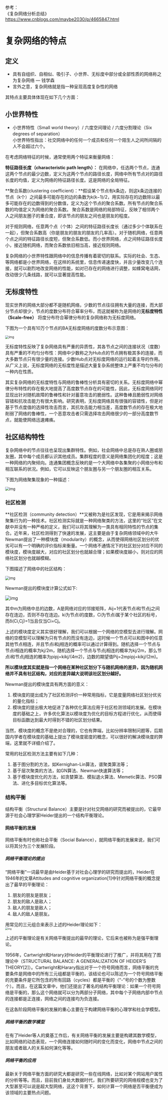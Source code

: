 参考：  
《复杂网络分析总结》 https://www.cnblogs.com/maybe2030/p/4665847.html  

# 复杂网络的特点
## 定义
- 具有自组织、自相似、吸引子、小世界、无标度中部分或全部性质的网络称之为复杂网络 — 钱学森  
- 言外之意，复杂网络就是指一种呈现高度复杂性的网络  

其特点主要具体体现在如下几个方面：   

## 小世界特性
- 小世界特性（Small world theory）/ 六度空间理论 / 六度分割理论（Six degrees of separation）  
小世界特性指出：社交网络中的任何一个成员和任何一个陌生人之间所间隔的人不会超过六个。  

在考虑网络特征的时候，通常使用两个特征来衡量网络：  

**特征路径长度（characteristic path length）：** 在网络中，任选两个节点，连通这两个节点的最少边数，定义为这两个节点的路径长度，网络中所有节点对的路径长度的均值，定义为网络的特征路径长度。这是网络的全局特征。  

**聚合系数(clustering coefficient)：**假设某个节点有k条边，则这k条边连接的节点（k个）之间最多可能存在的边的条数为k(k−1)/2，用实际存在的边数除以最多可能存在的边数得到的分数值，定义为这个节点的聚合系数。所有节点的聚合系数的均值定义为网络的聚合系数。
聚合系数是网络的局部特征，反映了相邻两个人之间朋友圈子的重合度，即该节点的朋友之间也是朋友的程度。  

对于规则网络，任意两个点（个体）之间的特征路径长度长（通过多少个体联系在一起），但聚合系数高（你是朋友的朋友的朋友的几率高）。对于随机网络，任意两个点之间的特征路径长度短，但聚合系数低。而小世界网络，点之间特征路径长度小，接近随机网络，而聚合系数依旧相当高，接近规则网络。  

复杂网络的小世界特性跟网络中的信息传播有着密切的联系。实际的社会、生态、等网络都是小世界网络，在这样的系统里，信息传递速度快，并且少量改变几个连接，就可以剧烈地改变网络的性能，如对已存在的网络进行调整，如蜂窝电话网，改动很少几条线路，就可以显著提高性能。  

## 无标度特性
现实世界的网络大部分都不是随机网络，少数的节点往往拥有大量的连接，而大部分节点却很少，节点的度数分布符合幂率分布，而这就被称为是网络的**无标度特性（Scale-free）**
将度分布符合幂律分布的复杂网络称为无标度网络。  

下图为一个具有10万个节点的BA无标度网络的度数分布示意图：  

<img src="file:///./images/GraphAnalysis01.jpg" alt="img" style="zoom:70%;" />  

无标度特性反映了复杂网络具有严重的异质性，其各节点之间的连接状况（度数）具有严重的不均匀分布性：网络中少数称之为Hub点的节点拥有极其多的连接，而大多数节点只有很少量的连接。少数Hub点对无标度网络的运行起着主导的作用。从广义上说，无标度网络的无标度性是描述大量复杂系统整体上严重不均匀分布的一种内在性质。  

其实复杂网络的无标度特性与网络的鲁棒性分析具有密切的关系。无标度网络中幂律分布特性的存在极大地提高了高度数节点存在的可能性，因此，无标度网络同时显现出针对随机故障的鲁棒性和针对蓄意攻击的脆弱性。这种鲁棒且脆弱性对网络容错和抗攻击能力有很大影响。研究表明，无标度网络具有很强的容错性，但是对基于节点度值的选择性攻击而言，其抗攻击能力相当差，高度数节点的存在极大地削弱了网络的鲁棒性，一个恶意攻击者只需选择攻击网络很少的一部分高度数节点，就能使网络迅速瘫痪。  

## 社区结构特性

复杂网络中的节点往往也呈现出集群特性。例如，社会网络中总是存在熟人圈或朋友圈，其中每个成员都认识其他成员。集群程度的意义是网络集团化的程度；这是一种网络的内聚倾向。连通集团概念反映的是一个大网络中各集聚的小网络分布和相互联系的状况。例如，它可以反映这个朋友圈与另一个朋友圈的相互关系。  

下图为网络聚集现象的一种描述：  

<img src="file:///./images/GraphAnalysis02.png" alt="img" style="zoom:80%;" />  

 

### 社区检测
**社区检测（community detection）**又被称为是社区发现，它是用来揭示网络聚集行为的一种技术。社区检测实际就是一种网络聚类的方法，这里的“社区”在文献中并没有一种严格的定义，我们可以将其理解为一类具有相同特性的节点的集合。近年来，社区检测得到了快速的发展，这主要是由于复杂网络领域中的大牛Newman提出了一种模块度（modularity）的概念，从而使得网络社区划分的优劣可以有一个明确的评价指标来衡量。一个网络不通情况下的社区划分对应不同的模块度，模块度越大，对应的社区划分也就越合理；如果模块度越小，则对应的网络社区划分也就越模糊。  

下图描述了网络中的社区结构：  

<img src="file:///./images/GraphAnalysis03.jpg" alt="img" style="zoom:80%;" />  

Newman提出的模块度计算公式如下:  

<img src="file:///./images/GraphAnalysis04.png" alt="img"  />  

其中m为网络中总的边数，A是网络对应的邻接矩阵，Aij=1代表节点i和节点j之间存在连边，否则不存在连边。ki为节点i的度数，Ci为节点i属于某个社区的标号，而δ(Ci,Cj)=1当且仅当Ci=Cj。  

上述的模块度定义其实很好理解，我们可以根据一个网络的空模型去进行理解。网络的空模型可以理解为只有节点的而没有连边，这时候一个节点可以和图中的任意其他节点相连，并且节点i和j相连的概率可以通过计算得到。随机选择一个节点与节点i相连的概率为kj/2m，随机选择一个节点与节点j相连的概率为kj/2m，那么节点i和节点j相连的概率为pipj=kikj/(4m2)，边数的期望值Pij=2mpipj=kikj/(2m)。  

**所以模块度其实就是指一个网络在某种社区划分下与随机网络的差异，因为随机网络并不具有社区结构，对应的差异越大说明该社区划分越好。**  

Newman提出的模块度具有两方面的意义：  

1. 模块度的提出成为了社区检测评价一种常用指标，它是度量网络社区划分优劣的量化指标；  
2. 模块度的提出极大地促进了各种优化算法应用于社区检测领域的发展。在模块度的基础之上，许多优化算法以模块度为优化的目标方程进行优化，从而使得目标函数达到最大时得到不错的社区划分结果。  

当然，模块度的概念不是绝对合理的，它也有弊端，比如分辨率限制问题等，后期国内学者在模块度的基础上提出了模块度密度的概念，可以很好的解决模块度的弊端，这里就不详细介绍了。  

常用的社区检测方法主要有如下几种：  
1. 基于图分割的方法，如Kernighan-Lin算法，谱聚类算法等；  
2. 基于层次聚类的方法，如GN算法、Newman快速算法等；  
3. 基于模块度优化的方法，如贪婪算法、模拟退火算法、Memetic算法、PSO算法、进化多目标优化算法等。  

### 结构平衡
结构平衡（Structural Balance）主要是针对社交网络的研究而被提出的，它最早源于社会心理学家Heider提出的一个结构平衡理论。  

#### 网络平衡的发展
网络平衡有时也称社会平衡（Social Balance），就网络平衡的发展来说，我们可以将其分为三个发展阶段。  
##### 网络平衡理论的提出
“网络平衡”一词最早是由Heider基于对社会心理学的研究而提出的，Heider在1946年的文章Attitudes and cognitive organization[1]中针对网络平衡的概念提出了最早的平衡理论：  
1. 朋友的朋友是朋友；  
2. 朋友的敌人是敌人；  
3. 敌人的朋友是敌人；  
4. 敌人的敌人是朋友。  

用常见的三元组合来表示上述的Heider理论如下：  
<img src="file:///./images/GraphAnalysis05.jfif" alt="img" style="zoom: 50%;" />  

上述的平衡理论是有关网络平衡提出的最早的理论，它后来也被称为是强平衡理论。  

1956年，Cartwright和Harary对Heider的平衡理论进行了推广，并将其用在了图理论中（STRUCTURAL BALANCE: A GENERALIZATION OF HEIDER'S THEORY[2]）。Cartwright和Harary指出对于一个符号网络而言，网络平衡的充要条件是网络中的所有三元组都是平衡的，该结论也可以陈述为一个符号网络平衡的充要条件是它所包含的所有回路（cycles）都是平衡的（“-”号的个数为整数个）。而且，在这篇文章中，他们还提出了著名的结构平衡理论：如果一个符号网络是平衡的，那么这个网络就可以分为两部分子网络，其中每个子网络内部中节点的连接都是正连接，网络之间的连接均为负连接。  

在这各阶段网络平衡的发展的重心主要在于构建网络平衡的心理学和社会学模型。  

##### 网络平衡的数学模型
在有了Heider等人的奠基工作后，有关网络平衡的发展主要是构建其数学模型，比如网络的动态表现，一个网络连接如何随时间的变化而变化，网络中节点之间的朋友或者敌人的关系如何演化等等。  

#####  网络平衡的应用
最新关于网络平衡方面的研究大都是研究一些在线网络，比如对某个网站用户属性的分析等等。而且，目前我们身处大数据时代，我们所要研究的网络规模也变为了大型甚至可以说是超大型网络，这这个背景下，如何计算一个网络是否平衡便成为该领域的主要热点问题。  